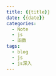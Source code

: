 ```yaml
---
title: {{title}}
date: {{date}}
categories:
  - Note
  - js
  - 函数
tags:
  - blog
  - js
  - js深入
---
```


